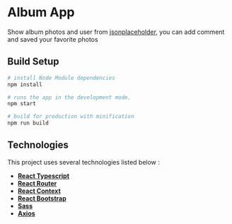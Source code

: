 # Album App
Show album photos and user from [jsonplaceholder](https://jsonplaceholder.typicode.com/), you can add comment and saved your favorite photos

## Build Setup

``` bash
# install Node Module dependencies
npm install

# runs the app in the development mode.
npm start

# build for production with minification
npm run build
```

## Technologies
This project uses several technologies listed below :

- **[React Typescript](https://www.typescriptlang.org/docs/handbook/react.html)**
- **[React Router](https://reactrouter.com/)**
- **[React Context](https://reactjs.org/docs/context.html)**
- **[React Bootstrap](https://react-bootstrap.github.io/)**
- **[Sass](https://sass-lang.com/)**
- **[Axios](https://github.com/axios/axios)**

